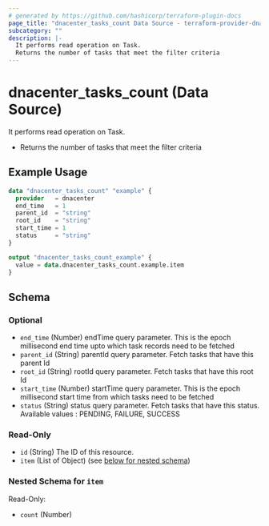 ```yaml
---
# generated by https://github.com/hashicorp/terraform-plugin-docs
page_title: "dnacenter_tasks_count Data Source - terraform-provider-dnacenter"
subcategory: ""
description: |-
  It performs read operation on Task.
  Returns the number of tasks that meet the filter criteria
---
```


# dnacenter_tasks_count (Data Source)

It performs read operation on Task.

- Returns the number of tasks that meet the filter criteria

## Example Usage

```terraform
data "dnacenter_tasks_count" "example" {
  provider   = dnacenter
  end_time   = 1
  parent_id  = "string"
  root_id    = "string"
  start_time = 1
  status     = "string"
}

output "dnacenter_tasks_count_example" {
  value = data.dnacenter_tasks_count.example.item
}
```

<!-- schema generated by tfplugindocs -->
## Schema

### Optional

- `end_time` (Number) endTime query parameter. This is the epoch millisecond end time upto which task records need to be fetched
- `parent_id` (String) parentId query parameter. Fetch tasks that have this parent Id
- `root_id` (String) rootId query parameter. Fetch tasks that have this root Id
- `start_time` (Number) startTime query parameter. This is the epoch millisecond start time from which tasks need to be fetched
- `status` (String) status query parameter. Fetch tasks that have this status. Available values : PENDING, FAILURE, SUCCESS

### Read-Only

- `id` (String) The ID of this resource.
- `item` (List of Object) (see [below for nested schema](#nestedatt--item))

<a id="nestedatt--item"></a>
### Nested Schema for `item`

Read-Only:

- `count` (Number)
